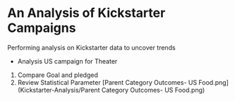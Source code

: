 # An Analysis of Kickstarter Campaigns
Performing analysis on Kickstarter data to uncover trends
* Analysis US campaign for Theater
1. Compare Goal and pledged 
2. Review Statistical Parameter
[Parent Category Outcomes- US Food.png] (Kickstarter-Analysis/Parent Category Outcomes- US Food.png)
